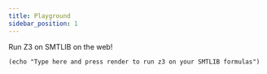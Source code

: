 ```yaml
---
title: Playground
sidebar_position: 1
---
```


Run Z3 on SMTLIB on the web! 

```z3 always-editable
(echo "Type here and press render to run z3 on your SMTLIB formulas") 
```

<!-- We need to have a capability that allows the user to choose the python api or just z3 -->